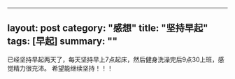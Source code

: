 ---
 layout: post
 category: "感想"
 title:  "坚持早起"
 tags: [早起]
 summary: ""
 ---
 
已经坚持早起两天了，每天坚持早上7点起床，然后健身洗澡完后9点30上班，感觉精力很充沛。
希望能继续坚持！！！